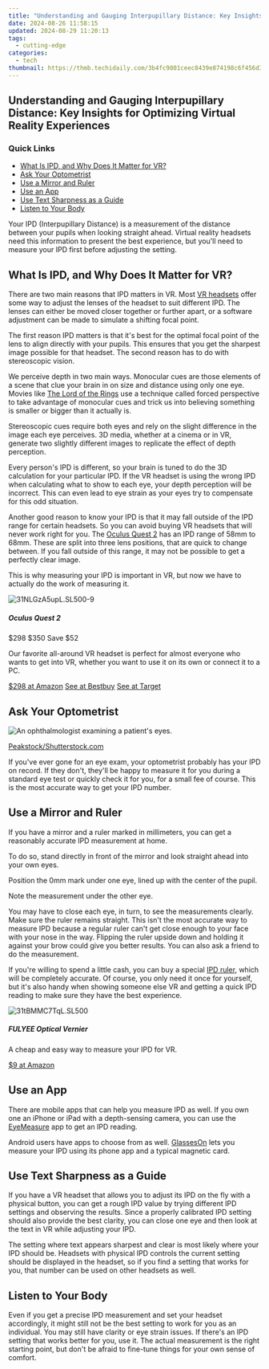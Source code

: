 ```yaml
---
title: "Understanding and Gauging Interpupillary Distance: Key Insights for Optimizing Virtual Reality Experiences"
date: 2024-08-26 11:58:15
updated: 2024-08-29 11:20:13
tags:
  - cutting-edge
categories:
  - tech
thumbnail: https://thmb.techidaily.com/3b4fc9801ceec8439e874198c6f456d3f60986d5a7e58819eb6db488dc36873e.jpg
---
```


## Understanding and Gauging Interpupillary Distance: Key Insights for Optimizing Virtual Reality Experiences

### Quick Links

* [What Is IPD, and Why Does It Matter for VR?](https://facebook-clips.techidaily.com/new-propel-your-presence-on-facebook-mastering-the-art-of-going-live-for-2024/)
* [Ask Your Optometrist](https://change-location.techidaily.com/how-to-teleport-your-gps-location-on-apple-iphone-12-pro-max-drfone-by-drfone-virtual-ios/)
* [Use a Mirror and Ruler](https://facebook-video-footage.techidaily.com/redefining-your-viewing-experience-youtube-playlist-shuffle-for-2024/)
* [Use an App](https://screen-capture.techidaily.com/paper-trail-windows-1087-snapshot-techniques/)
* [Use Text Sharpness as a Guide](https://easy-unlock-android.techidaily.com/how-to-reset-a-locked-realme-v30-phone-by-drfone-android/)
* [Listen to Your Body](https://games-able.techidaily.com/ultimate-value-game-keys-compact-designs/)

 Your IPD (Interpupillary Distance) is a measurement of the distance between your pupils when looking straight ahead. Virtual reality headsets need this information to present the best experience, but you'll need to measure your IPD first before adjusting the setting.

##  What Is IPD, and Why Does It Matter for VR?

 There are two main reasons that IPD matters in VR. Most [VR headsets](https://vp-tips.techidaily.com/visual-harmony-ios-and-macos-photoviewer-blend/) offer some way to adjust the lenses of the headset to suit different IPD. The lenses can either be moved closer together or further apart, or a software adjustment can be made to simulate a shifting focal point.

 The first reason IPD matters is that it's best for the optimal focal point of the lens to align directly with your pupils. This ensures that you get the sharpest image possible for that headset. The second reason has to do with stereoscopic vision.

 We perceive depth in two main ways. Monocular cues are those elements of a scene that clue your brain in on size and distance using only one eye. Movies like [The Lord of the Rings](https://petapixel.com/2012/08/04/forced-perspective-shots-with-a-moving-camera-in-lord-of-the-rings/) use a technique called forced perspective to take advantage of monocular cues and trick us into believing something is smaller or bigger than it actually is.

 Stereoscopic cues require both eyes and rely on the slight difference in the image each eye perceives. 3D media, whether at a cinema or in VR, generate two slightly different images to replicate the effect of depth perception.

 Every person's IPD is different, so your brain is tuned to do the 3D calculation for your particular IPD. If the VR headset is using the wrong IPD when calculating what to show to each eye, your depth perception will be incorrect. This can even lead to eye strain as your eyes try to compensate for this odd situation.

 Another good reason to know your IPD is that it may fall outside of the IPD range for certain headsets. So you can avoid buying VR headsets that will never work right for you. The [Oculus Quest 2](https://www.amazon.com/Oculus-Quest-Advanced-All-One-Carrying/dp/B09DCMWRKP?tag=htg-v2-6cqbfg3-20&ascsubtag=UUhtgUeUpU208446&asc%5Frefurl=https%3A%2F%2Fwww.howtogeek.com%2F758896%2Fhow-to-measure-your-ipd-and-why-it-matters-for-vr%2F&asc%5Fcampaign=Short-Term) has an IPD range of 58mm to 68mm. These are split into three lens positions, that are quick to change between. If you fall outside of this range, it may not be possible to get a perfectly clear image.

 This is why measuring your IPD is important in VR, but now we have to actually do the work of measuring it.

![31NLGzA5upL._SL500_-9](https://static1.howtogeekimages.com/wordpress/wp-content/uploads/2023/06/31nlgza5upl-_sl500_-9.jpg) 

#####  Oculus Quest 2

$298 $350 Save $52 

Our favorite all-around VR headset is perfect for almost everyone who wants to get into VR, whether you want to use it on its own or connect it to a PC.

[$298 at Amazon](https://www.amazon.com/Oculus-Quest-Advanced-All-One-Virtual/dp/B09B8DQ26F/) [See at Bestbuy](https://shop-links.co/link/?exclusive=1&publisher_slug=itechdaily19598&url=https%3A%2F%2Fwww.bestbuy.com%2Fsite%2Fmeta__quest_2_advanc%2F6473857.p%3FskuId%3D6473857%2522target%253D%2522_blank) [See at Target](https://shop-links.co/link/?exclusive=1&publisher_slug=itechdaily19598&url=https%3A%2F%2Fdisneyplus.bn5x.net%2Fc%2F156932%2F564546%2F9358%3FsubId1%3DUUhtgUeUpU208446%26subId2%3Dehtg%26u%3Dhttps%253A%252F%252Fwww.target.com%252Fp%252Fmeta%255Fquest%255F2%255Fadvance%252F-%252FA-84022117%2522target%253D%2522%255Fblank) 

##  Ask Your Optometrist

![An ophthalmologist examining a patient's eyes.](https://static1.howtogeekimages.com/wordpress/wp-content/uploads/2021/11/shutterstock_621047993.jpg) 

[Peakstock/Shutterstock.com](https://www.shutterstock.com/image-photo/ophthalmologist-examining-attractive-woman-optometrist-trial-621047993)

 If you've ever gone for an eye exam, your optometrist probably has your IPD on record. If they don't, they'll be happy to measure it for you during a standard eye test or quickly check it for you, for a small fee of course. This is the most accurate way to get your IPD number.

##  Use a Mirror and Ruler

 If you have a mirror and a ruler marked in millimeters, you can get a reasonably accurate IPD measurement at home.

 To do so, stand directly in front of the mirror and look straight ahead into your own eyes.

 Position the 0mm mark under one eye, lined up with the center of the pupil.

 Note the measurement under the other eye.

 You may have to close each eye, in turn, to see the measurements clearly. Make sure the ruler remains straight. This isn't the most accurate way to measure IPD because a regular ruler can't get close enough to your face with your nose in the way. Flipping the ruler upside down and holding it against your brow could give you better results. You can also ask a friend to do the measurement.

 If you're willing to spend a little cash, you can buy a special [IPD ruler](https://www.amazon.com/FULYEE-Optical-Vernier-Distance-Ophthalmic/dp/B07FP1THVH/?tag=htg-v2-6cqbfg3-20&ascsubtag=UUhtgUeUpU208446&asc%5Frefurl=https%3A%2F%2Fwww.howtogeek.com%2F758896%2Fhow-to-measure-your-ipd-and-why-it-matters-for-vr%2F&asc%5Fcampaign=Short-Term), which will be completely accurate. Of course, you only need it once for yourself, but it's also handy when showing someone else VR and getting a quick IPD reading to make sure they have the best experience.

![31tBMMC7TqL._SL500_](https://static1.howtogeekimages.com/wordpress/wp-content/uploads/2023/06/31tbmmc7tql-_sl500_.jpg) 

#####  FULYEE Optical Vernier

A cheap and easy way to measure your IPD for VR.

[$9 at Amazon](https://www.amazon.com/FULYEE-Optical-Vernier-Distance-Ophthalmic/dp/B07FP1THVH/) 

##  Use an App

 There are mobile apps that can help you measure IPD as well. If you own one an iPhone or iPad with a depth-sensing camera, you can use the [EyeMeasure](https://apps.apple.com/us/app/eyemeasure/id1417435049) app to get an IPD reading.

 Android users have apps to choose from as well. [GlassesOn](https://www.anrdoezrs.net/links/3607085/type/dlg/sid/UUhtgUeUpU208446/https://play.google.com/store/apps/details?id=com.sixoversix.copyglass&hl=en&gl=US) lets you measure your IPD using its phone app and a typical magnetic card.

##  Use Text Sharpness as a Guide

 If you have a VR headset that allows you to adjust its IPD on the fly with a physical button, you can get a rough IPD value by trying different IPD settings and observing the results. Since a properly calibrated IPD setting should also provide the best clarity, you can close one eye and then look at the text in VR while adjusting your IPD.

 The setting where text appears sharpest and clear is most likely where your IPD should be. Headsets with physical IPD controls the current setting should be displayed in the headset, so if you find a setting that works for you, that number can be used on other headsets as well.

##  Listen to Your Body

 Even if you get a precise IPD measurement and set your headset accordingly, it might still not be the best setting to work for you as an individual. You may still have clarity or eye strain issues. If there's an IPD setting that works better for you, use it. The actual measurement is the right starting point, but don't be afraid to fine-tune things for your own sense of comfort.

<ins class="adsbygoogle"
     style="display:block"
     data-ad-format="autorelaxed"
     data-ad-client="ca-pub-7571918770474297"
     data-ad-slot="1223367746"></ins>



<ins class="adsbygoogle"
     style="display:block"
     data-ad-client="ca-pub-7571918770474297"
     data-ad-slot="8358498916"
     data-ad-format="auto"
     data-full-width-responsive="true"></ins>
